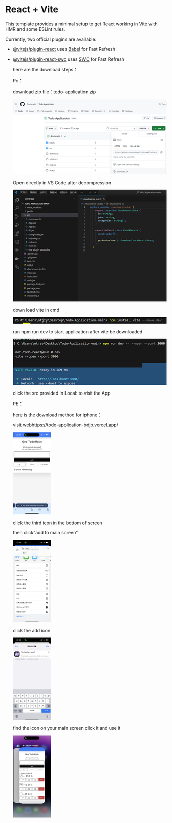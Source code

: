 # React + Vite

This template provides a minimal setup to get React working in Vite with HMR and some ESLint rules.

Currently, two official plugins are available:

- [@vitejs/plugin-react](https://github.com/vitejs/vite-plugin-react/blob/main/packages/plugin-react/README.md) uses [Babel](https://babeljs.io/) for Fast Refresh

- [@vitejs/plugin-react-swc](https://github.com/vitejs/vite-plugin-react-swc) uses [SWC](https://swc.rs/) for Fast Refresh

  here are the download steps：

  Pc：

  download zip file：todo-application.zip

  ![img](image1.png)

  Open directly in VS Code after decompression

  ![img](iamge2.png)

  down load vite in cmd

  ![img](iamge3.png)

  run npm run dev to start application after vite be downloaded

  ![img](image4.png)

  click the src provided in Local: to visit the App 

  PE：

  here is the download method for iphone：

  visit webhttps://todo-application-bdjb.vercel.app/

  <img src="image5.jpg" alt="6f6d21cf0241c540d9d0ebdf770bb40" style="zoom: 25%;" />

  click the third icon in the bottom of screen

  then click"add to main screen"

  <img src="image6.jpg" alt="60d2a97f8294cff13b0d2ca510ed8ee" style="zoom: 25%;" />

  click the add icon

  <img src="image7.jpg" alt="78d1f94d32ea56a3ee8ce8ee56bcfe3" style="zoom: 25%;" />

  find the icon on your main screen click it and use it

  <img src="image8.jpg" alt="1ec2ca74753d1d2fa8d270a032d183b" style="zoom:25%;" />
